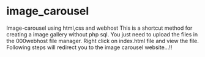 # image_carousel
Image-carousel using html,css and webhost 
This is a shortcut method for creating a image gallery without php sql. 
You just need to upload the files in the 000webhost file manager. Right click on index.html file and view the file.
Following steps will redirect you to the image carousel website...!!
